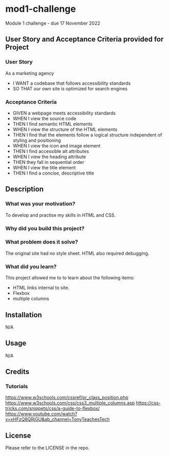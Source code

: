 # mod1-challenge
Module 1 challenge - due 17 November 2022


## User Story and Acceptance Criteria provided for Project

### User Story
As a marketing agency
- I WANT a codebase that follows accessibility standards
- SO THAT our own site is optimized for search engines


### Acceptance Criteria
- GIVEN a webpage meets accessibility standards
- WHEN I view the source code
- THEN I find semantic HTML elements 
- WHEN I view the structure of the HTML elements
- THEN I find that the elements follow a logical structure independent of styling and positioning
- WHEN I view the icon and image element
- THEN I find accessible alt attributes
- WHEN I view the heading attribute
- THEN they fall in sequential order
- WHEN I view the title element
- THEN I find a concise, descriptive title


## Description

### What was your motivation?
To develop and practise my skills in HTML and CSS.

### Why did you build this project? 


### What problem does it solve?
The original site had no style sheet. HTML also required debugging. 

### What did you learn?
This project allowed me to to learn about the following items:
- HTML links internal to site.
- Flexbox
- multiple columns


## Installation
N/A

## Usage

N/A

## Credits

### Tutorials
https://www.w3schools.com/cssref/pr_class_position.php
https://www.w3schools.com/css/css3_multiple_columns.asp
https://css-tricks.com/snippets/css/a-guide-to-flexbox/
https://www.youtube.com/watch?v=xHFzQ8QRjGU&ab_channel=TonyTeachesTech

## License
Please refer to the LICENSE in the repo.

